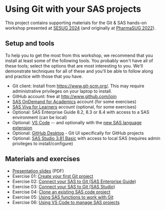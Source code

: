 # Using Git with your SAS projects

This project contains supporting materials for the Git &amp; SAS hands-on workshop presented at [SESUG 2024](https://sesug.org/SESUG2024/index.php) (and originally at [PharmaSUG 2022](https://www.pharmasug.org/us/index.html)).

## Setup and tools

To help you to get the most from this workshop, we recommend that you install at least some of the following tools. You probably won't have all of these tools; select the options that are most interesting to you. We'll demonstrate techniques for all of these and you'll be able to follow along and practice with those that you have.

* Git client: Install from https://www.git-scm.org/. This may require administrative privileges on your laptop to install.
* GitHub account: free at http://www.github.com/join 
* [SAS OnDemand for Academics](https://www.sas.com/en_us/software/on-demand-for-academics.html) account (for some exercises)
* [SAS Viya for Learners](https://www.sas.com/en_us/software/viya-for-learners.html) account (optional, for some exercises)
* Optional: SAS Enterprise Guide 8.2, 8.3 or 8.4 with access to a SAS environment (can be local)
* Optional: [VS Code](https://code.visualstudio.com/) -- and optionally with the [new SAS language extension](https://marketplace.visualstudio.com/items?itemName=SAS.sas-lsp)
* Optional: [GitHub Desktop](https://desktop.github.com/) - Git UI specifically for GitHub projects
* Optional: [SAS Studio 3.81 Basic](https://support.sas.com/downloads/browse.htm?fil=&cat=560) with access to local SAS (requires admin privileges to install/configure)

## Materials and exercises

* [Presentation slides](./slides/Hemedinger_PharmaSUG_HoT_Git.pdf) (PDF) 
* Exercise 01: [Create your first Git project](./exercises/01-create-git-project.md)
* Exercise 02: [Connect your SAS to Git (SAS Enterprise Guide)](./exercises/02-connect-sas-to-git-eg.md)
* Exercise 03: [Connect your SAS to Git (SAS Studio)](./exercises/03-connect-sas-to-git-studio.md)
* Exercise 04: [Clone an existing SAS code project](./exercises/04-clone-sas-project.md)
* Exercise 05: [Using SAS functions to work with Git](./exercises/05-git-functions-in-sas.md)
* Exercise 06: [Using VS Code to manage SAS projects](./exercises/06-using-vscode.md)